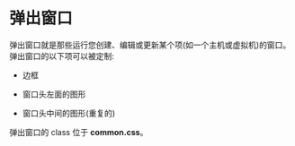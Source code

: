 # 弹出窗口

弹出窗口就是那些运行您创建、编辑或更新某个项(如一个主机或虚拟机)的窗口。弹出窗口的以下项可以被定制:

- 边框

- 窗口头左面的图形

- 窗口头中间的图形(重复的)

弹出窗口的 class 位于 **common.css**。
